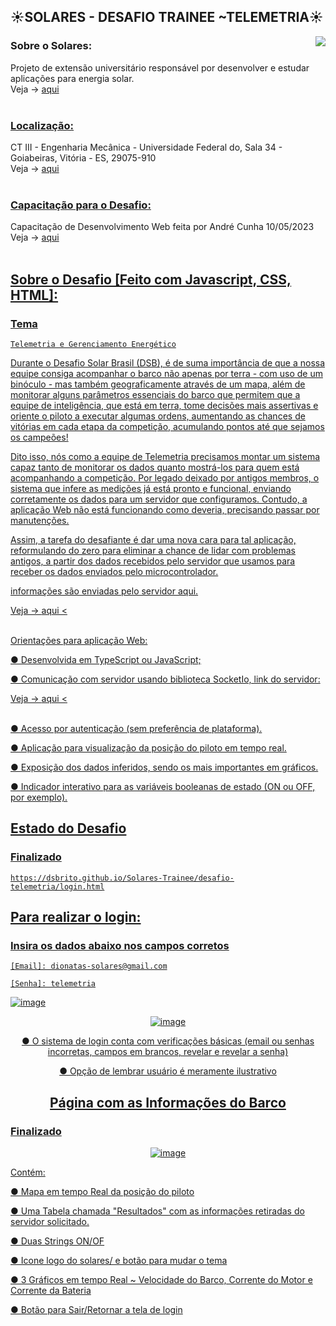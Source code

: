 ## ☀️SOLARES - DESAFIO TRAINEE ~TELEMETRIA☀️
<img align="right" src="https://lh3.googleusercontent.com/p/AF1QipOPDBE2AO9hCN70eyT7KTMLv3yZKBJLiyuZLNYd=s680-w680-h510">

<h3 align="left">Sobre o Solares:</h3>
 </a>
 <p align="just">
  Projeto de extensão universitário responsável por desenvolver e estudar aplicações para energia solar.
  <a href="https://www.projetosolares.com.br/"
  <br /><br />
 </a>
  Veja -> 
  <a href="https://www.projetosolares.com.br/"
     >aqui
  <br /><br />

<h3 align="left">Localização:</h3>
 </a>
 <p align="just">
  CT III - Engenharia Mecânica - Universidade Federal do, Sala 34 - Goiabeiras, Vitória - ES, 29075-910
  <a href="https://goo.gl/maps/azZKzuEAGPDDNT4v6?coh=178571&entry=tt"
  <br /><br />
 </a>
 Veja -> 
  <a href="https://goo.gl/maps/azZKzuEAGPDDNT4v6?coh=178571&entry=tt"
     >aqui 
  <br /><br />

<h3 align="left">Capacitação para o Desafio:</h3>
 </a>
 <p align="just">
  Capacitação de Desenvolvimento Web feita por André Cunha 10/05/2023
  <a href="https://www.youtube.com/watch?v=7ItQiJ0FrWo"
  <br /><br />
 </a>
 Veja -> 
  <a href="https://www.youtube.com/watch?v=7ItQiJ0FrWo"
     >aqui 
  <br /><br />

  
  <div style="display: inline_block" align="left">
  
    
    
## Sobre o Desafio [Feito com Javascript, CSS, HTML]:
<h3 align="left">Tema</h3>

    Telemetria e Gerenciamento Energético

 Durante o Desafio Solar Brasil (DSB), é de suma importância de que a nossa equipe
consiga acompanhar o barco não apenas por terra - com uso de um binóculo - mas também
geograficamente através de um mapa, além de monitorar alguns parâmetros essenciais do
barco que permitem que a equipe de inteligência, que está em terra, tome decisões mais
assertivas e oriente o piloto a executar algumas ordens, aumentando as chances de vitórias
em cada etapa da competição, acumulando pontos até que sejamos os campeões!
  
Dito isso, nós como a equipe de Telemetria precisamos montar um sistema capaz
tanto de monitorar os dados quanto mostrá-los para quem está acompanhando a competição.
Por legado deixado por antigos membros, o sistema que infere as medições já está pronto e
funcional, enviando corretamente os dados para um servidor que configuramos. Contudo, a
aplicação Web não está funcionando como deveria, precisando passar por manutenções.
  
Assim, a tarefa do desafiante é dar uma nova cara para tal aplicação, reformulando do zero para
eliminar a chance de lidar com problemas antigos, a partir dos dados recebidos pelo servidor
que usamos para receber os dados enviados pelo microcontrolador. 

  informações são enviadas pelo servidor aqui.
    
  Veja  -> 
  <a href="https://telemetria-trainee-2023.onrender.com/info"
     >aqui <
  <br /><br /> 
  
Orientações para aplicação Web:
    
● Desenvolvida em TypeScript ou JavaScript;
    
● Comunicação com servidor usando biblioteca SocketIo, link do servidor:
    
  Veja  -> 
  <a href="https://telemetria-trainee-2023.onrender.com"
     >aqui <
  <br /><br /> 

    
● Acesso por autenticação (sem preferência de plataforma).
    
● Aplicação para visualização da posição do piloto em tempo real.
    
● Exposição dos dados inferidos, sendo os mais importantes em gráficos.
    
● Indicador interativo para as variáveis booleanas de estado (ON ou OFF, por exemplo).
        



## Estado do Desafio
<h3 align="left">Finalizado</h3>

    https://dsbrito.github.io/Solares-Trainee/desafio-telemetria/login.html
    
    
## Para realizar o login:    
<h3 align="left">Insira os dados abaixo nos campos corretos </h3>

    [Email]: dionatas-solares@gmail.com
    
    [Senha]: telemetria
    
![image](https://github.com/DsBrito/Solares-Trainee/assets/80075307/c45300ef-e14b-410c-9f0f-5e7074c96818)

 <div style="display: inline_block" align="center">
   
![image](https://github.com/DsBrito/Solares-Trainee/assets/80075307/ffe461e1-8127-4849-a4bd-430eacac4de8)
    
 ● O sistema de login conta com verificações básicas (email ou senhas incorretas, campos em brancos, revelar e  revelar a senha)
 
 ● Opção de lembrar usuário é meramente ilustrativo



## Página com as Informações do Barco
<h3 align="left">Finalizado</h3>

![image](https://github.com/DsBrito/Solares-Trainee/assets/80075307/84aea885-1583-4501-9d43-e8d72243c9c8)
   
<div style="display: inline_block" align="left">
 Contém:
  
  
  
 ● Mapa em tempo Real da posição do piloto
   
 ● Uma Tabela chamada "Resultados" com as informações retiradas do servidor solicitado.
 
 ● Duas Strings ON/OF
   
 ● Icone logo do solares/ e botão para mudar o tema
    
 ● 3 Gráficos em tempo Real ~ Velocidade do Barco, Corrente do Motor e Corrente da  Bateria
    
 ● Botão para Sair/Retornar a tela de login
 
